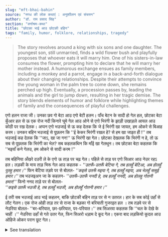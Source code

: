 ```yaml
---
slug: "mft-bhai-bahin"
source: "मगध की लोक कथाएं : अनुशाीलन एवं संचयन"
author: "डॉ. राम प्रसाद सिंह"
section: "वर्णाश्रम-कथा"
title: "छोटका भाई आउ छोटकी बहिन"
tags: "family, humor, folklore, relationships, tragedy"
---
```

<blockquote>
The story revolves around a king with six sons and one daughter. The youngest son, still unmarried, finds a wild flower bush and playfully proposes that whoever eats it will marry him. One of his sisters-in-law consumes the flower, prompting him to declare that he will marry her mother instead. A humorous exchange ensues as family members, including a monkey and a parrot, engage in a back-and-forth dialogue about their changing relationships. Despite their attempts to convince the young woman in the palm tree to come down, she remains perched up high. Eventually, a procession passes by, leading the animals and the girl to jump down, resulting in her tragic demise. The story blends elements of humor and folklore while highlighting themes of family and the consequences of playful challenges.
</blockquote>

एगो हलन राजा जी। उनका छव गो बेटा आउ एगो बेटी हलन। पाँच बेटन के सादी हो गेल हल, छोटका बेटा कुँआर हल से ऊ एक रोज नदी किनारे घूमे गेल आउ ओने से एगो भिरंगी के झाड़ी उखाड़ले आयल आउ कोठी पर रख देलक। अप्पन एगो भउजाई से ऊ कह देलक कि जे ई भिरंगी खा जायत, हम ओकरे से बिआह करम। उनकर बहिन भउजाई से पूछलन कि ''ई केकर भिरंगी रखल हे? से हम खा जाइत ही !'' तब भउजाई कह देलक कि ''जाऽ, खा जा गन!'' ऊ भिरंगी खा गेल। छोटका देखलक कि भिरंगी न हे, तो ऊ सब से पूछलक कि भिरंगी का भेल? सब कहलकथिन कि माँई खा गेलथुन। तब छोटका बेटा कहलक कि ''मइयाँ कने गेलउ, हम ओकरे से सादी करम !'' 

तब बहिनिया अँखरे दउरी ले के एगो ऊ ताड़ पर चढ़ गेल। पहिले से ताड़ पर एगो सिआर आउ नेउर रहऽ हल। 
लड़की के माय ताड़ भिरू गेल आउ कहलक -
*''उतरूँ-उतरूँ बेटिया गे, तब हलहुँ बेटिआ, अब होलहुँ पुतहु हमार।''* 
फिन बेटिया तड़वे पर से बोलल- 
*''कइसे उतरूँ मइया गे, तब हलहुँ मइया, अब भेलहुँ ससुई हमार।''* 
तब भउजइअन जा के कहलन- 
*''उतरूँ-उतरूँ ननदी हे, तब हलहुँ ननदी, अब होलहु गोतनी हमार!''* 
फिनो ननद ताड़े पर से बोलल-  
*''कइसे उतरूँ भउजी हे, तब हलहुँ भउजी, अब होलहुँ गोतनी हमार।'’* 

ई तरी सब भउजाई आउ भाई कहलन, बाकि छोटकी बहिन ताड़ पर से न उतरल। हार के सब कोई उहाँ से लौट गेलन। एक रोज ओही ताड़ तर से राजा के बड़का गो बरियाती गुजरइत हल । तब तड़वे पर से नेउरिया बोलल- ''बर-बरियात, छर-छरियात, पर-परियात।'' तब सिअरवा कहलक कि ''चल के देखे के चाहीं ।'' नेउरिया उहाँ से गते उतर गेल, फिन सिअरो धड़ाम दे कूद गेल। एकरा बाद लड़कियो कूदल आउ ओहिजे ओकर परान छूट गेल।

<details>
<summary>See translation</summary>

This is a story in a folk style. Here's the translation:

---

Once there was a king who had six sons and one daughter. The five sons were married, and the youngest son was still a bachelor. One day he went for a walk by the riverbank and brought home a wild flower bush. He told one of his sisters-in-law that whoever eats this wild flower, he would marry her. His sister-in-law asked, "Whose wild flower is this? I will eat it!" The sister-in-law then said, "Go ahead, eat it!" She ate the wild flower. When the youngest son saw that the flower was gone, he asked everyone where the flower had gone. They all said, "Mother has eaten it." Then the youngest son said, "If she's gone, then I will marry her!"

Then the sister climbed a palm tree. There was already a monkey and a parrot on the tree. The girl's mother called out to her from the palm tree, saying:
*"Come down, my daughter. Once you were my daughter, but now you are my daughter-in-law."*

Then the daughter replied from the palm tree:
*"How can I come down, mother? Once you were my mother, now I am my mother-in-law."*

Then the sister-in-law went and said:
*"Come down, sister-in-law. Once you were my sister-in-law, now you are my sister-in-law."*

Then the sister-in-law from above replied:
*"How can I come down, sister-in-law? Once you were my sister-in-law, now I am my sister-in-law."*

This continued with the sister-in-law and brother talking back and forth, but the younger sister did not come down from the palm tree. Eventually, they all gave up and went back. One day, a great procession passed by that palm tree. Then the parrot called out from above, "Elder siblings, let's take a look!" The monkey also jumped down to see, and after this, the girls jumped as well, and there, she lost her life. 

--- 

This narrative captures a whimsical tale involving familial relations and a magical element. If you need further clarification or specific sections translated, feel free to ask!
</details>